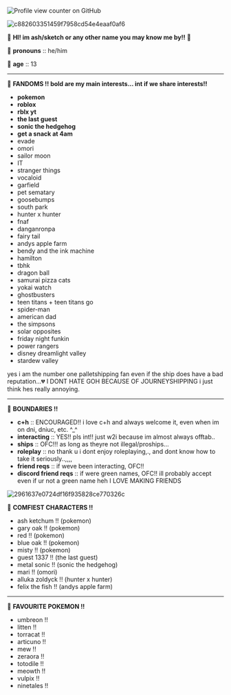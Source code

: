 ![Profile view counter on GitHub](https://komarev.com/ghpvc/?username=soniccds)

![c882603351459f7958cd54e4eaaf0af6](https://github.com/user-attachments/assets/0b62e11d-bbb5-4921-a465-52d66d1820a1)

💫 **HI! im ash/sketch or any other name you may know me by!!** 💫

🌟 **pronouns** :: he/him

🌟 **age** :: 13

____________________________________________________________________

🌟 **FANDOMS !! bold are my main interests... int if we share interests!!**

- **pokemon**
- **roblox**
- **rblx yt**
- **the last guest**
- **sonic the hedgehog**
- **get a snack at 4am**
- evade
- omori
- sailor moon
- IT
- stranger things
- vocaloid
- garfield
- pet sematary
- goosebumps
- south park
- hunter x hunter
- fnaf
- danganronpa
- fairy tail
- andys apple farm
- bendy and the ink machine
- hamilton
- tbhk
- dragon ball
- samurai pizza cats
- yokai watch
- ghostbusters
- teen titans + teen titans go
- spider-man
- american dad
- the simpsons
- solar opposites
- friday night funkin
- power rangers
- disney dreamlight valley
- stardew valley


yes i am the number one palletshipping fan even if the ship does have a bad reputation...💔 I DONT HATE GOH BECAUSE OF JOURNEYSHIPPING i just think hes really annoying.

_________________________________________________________

🌟 **BOUNDARIES !!**

- **c+h** :: ENCOURAGED!! i love c+h and always welcome it, even when im on dni, dniuc, etc. ^_^
- **interacting** :: YES!! pls int!! just w2i because im almost always offtab..
- **ships** :: OFC!!! as long as theyre not illegal/proships...
- **roleplay** :: no thank u i dont enjoy roleplaying,., and dont know how to take it seriously..,,,,
- **friend reqs** :: if weve been interacting, OFC!!
- **discord friend reqs** :: if were green names, OFC!! ill probably accept even if ur not a green name heh I LOVE MAKING FRIENDS

![2961637e0724df16f935828ce770326c](https://github.com/user-attachments/assets/f2a492cb-d495-4b65-b7e4-c50839dd279e)

🌟 **COMFIEST CHARACTERS !!**

- ash ketchum !! (pokemon)
- gary oak !! (pokemon)
- red !! (pokemon)
- blue oak !! (pokemon)
- misty !! (pokemon)
- guest 1337 !! (the last guest)
- metal sonic !! (sonic the hedgehog)
- mari !! (omori)
- alluka zoldyck !! (hunter x hunter)
- felix the fish !! (andys apple farm)

___________________________________________________________________

🌟 **FAVOURITE POKEMON !!**

- umbreon !!
- litten !!
- torracat !!
- articuno !!
- mew !!
- zeraora !!
- totodile !!
- meowth !!
- vulpix !!
- ninetales !!
